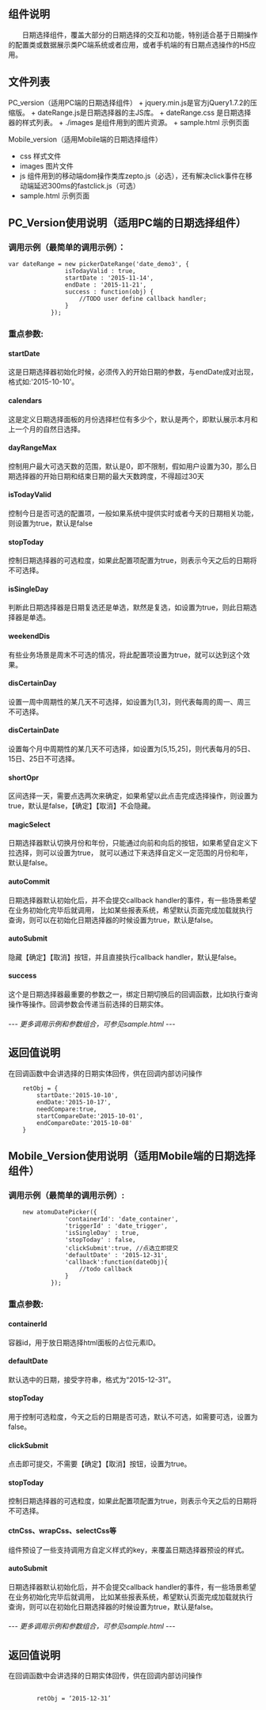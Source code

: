 <h2>组件说明</h2>
　　日期选择组件，覆盖大部分的日期选择的交互和功能，特别适合基于日期操作的配置类或数据展示类PC端系统或者应用，或者手机端的有日期点选操作的H5应用。

<h2>文件列表</h2>
PC_version（适用PC端的日期选择组件）
+  jquery.min.js是官方jQuery1.7.2的压缩版。
+  dateRange.js是日期选择器的主JS库。
+  dateRange.css 是日期选择器的样式列表。
+  ./images 是组件用到的图片资源。
+  sample.html 示例页面

Mobile_version（适用Mobile端的日期选择组件）
+  css 样式文件
+  images 图片文件
+  js 组件用到的移动端dom操作类库zepto.js（必选），还有解决click事件在移动端延迟300ms的fastclick.js（可选）
+  sample.html 示例页面


<h2>PC_Version使用说明（适用PC端的日期选择组件）</h2>

### 调用示例（最简单的调用示例）： ###
	var dateRange = new pickerDateRange('date_demo3', {
					isTodayValid : true,
					startDate : '2015-11-14',
					endDate : '2015-11-21',
					success : function(obj) {
						//TODO user define callback handler;
					}
				});

### 重点参数: ###
#### startDate ####
这是日期选择器初始化时候，必须传入的开始日期的参数，与endDate成对出现，格式如:'2015-10-10'。
#### calendars ####
这是定义日期选择面板的月份选择栏位有多少个，默认是两个，即默认展示本月和上一个月的自然日选择。
#### dayRangeMax ####
控制用户最大可选天数的范围，默认是0，即不限制，假如用户设置为30，那么日期选择器的开始日期和结束日期的最大天数跨度，不得超过30天
#### isTodayValid #####
控制今日是否可选的配置项，一般如果系统中提供实时或者今天的日期相关功能，则设置为true，默认是false
#### stopToday ####
控制日期选择器的可选粒度，如果此配置项配置为true，则表示今天之后的日期将不可选择。
#### isSingleDay ####
判断此日期选择器是日期复选还是单选，默然是复选，如设置为true，则此日期选择器是单选。
#### weekendDis ####
有些业务场景是周末不可选的情况，将此配置项设置为true，就可以达到这个效果。
#### disCertainDay ####
设置一周中周期性的某几天不可选择，如设置为[1,3]，则代表每周的周一、周三不可选择。
#### disCertainDate ####
设置每个月中周期性的某几天不可选择，如设置为[5,15,25]，则代表每月的5日、15日、25日不可选择。
#### shortOpr ####
区间选择一天，需要点选两次来确定，如果希望以此点击完成选择操作，则设置为true，默认是false，【确定】【取消】不会隐藏。
#### magicSelect ####
日期选择器默认切换月份和年份，只能通过向前和向后的按钮，如果希望自定义下拉选择，则可以设置为true，
就可以通过下来选择自定义一定范围的月份和年，默认是false。
#### autoCommit ####
日期选择器默认初始化后，并不会提交callback handler的事件，有一些场景希望在业务初始化完毕后就调用，
比如某些报表系统，希望默认页面完成加载就执行查询，则可以在初始化日期选择器的时候设置为true，默认是false。
#### autoSubmit ####
隐藏【确定】【取消】按钮，并且直接执行callback handler，默认是false。
#### success ####
这个是日期选择器最重要的参数之一，绑定日期切换后的回调函数，比如执行查询操作等操作。回调参数会传递当前选择的日期实体。
###### --- 更多调用示例和参数组合，可参见sample.html --- ######
<h2>返回值说明</h2>
在回调函数中会讲选择的日期实体回传，供在回调内部访问操作

        retObj = {
            startDate:'2015-10-10',
            endDate:'2015-10-17',
            needCompare:true,
            startCompareDate:'2015-10-01',
            endCompareDate:'2015-10-08'
        }

<h2>Mobile_Version使用说明（适用Mobile端的日期选择组件）</h2>
<h3>调用示例（最简单的调用示例）:  </h3>

		new atomuDatePicker({
                    'containerId': 'date_container',
                    'triggerId' : 'date_trigger',
                    'isSingleDay' : true,
                    'stopToday' : false,
                    'clickSubmit':true, //点选立即提交
                    'defaultDate' : '2015-12-31',
                    'callback':function(dateObj){
                    	//todo callback
                    }
                });

### 重点参数:
#### containerId ####
容器id，用于放日期选择html面板的占位元素ID。
#### defaultDate ####
默认选中的日期，接受字符串，格式为“2015-12-31”。
#### stopToday ####
用于控制可选粒度，今天之后的日期是否可选，默认不可选，如需要可选，设置为false。
#### clickSubmit ####
点击即可提交，不需要【确定】【取消】按钮，设置为true。
#### stopToday ####
控制日期选择器的可选粒度，如果此配置项配置为true，则表示今天之后的日期将不可选择。
#### ctnCss、wrapCss、selectCss等 ####
组件预设了一些支持调用方自定义样式的key，来覆盖日期选择器预设的样式。
#### autoSubmit ####
日期选择器默认初始化后，并不会提交callback handler的事件，有一些场景希望在业务初始化完毕后就调用，
比如某些报表系统，希望默认页面完成加载就执行查询，则可以在初始化日期选择器的时候设置为true，默认是false。
###### --- 更多调用示例和参数组合，可参见sample.html --- ######
<h2>返回值说明</h2>
在回调函数中会讲选择的日期实体回传，供在回调内部访问操作
<pre>
    <code>
        retObj = ‘2015-12-31’
    </code>
</pre>

